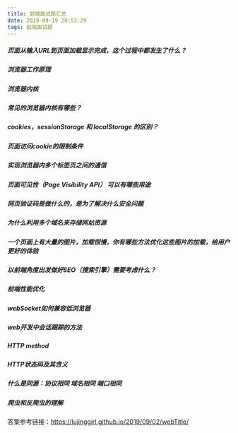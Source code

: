 ```yaml
---
title: 前端面试题汇总
date: 2019-09-19 20:53:29
tags: 前端面试题
---
```


##### 页面从输入URL到页面加载显示完成，这个过程中都发生了什么？
##### 浏览器工作原理
##### 浏览器内核
##### 常见的浏览器内核有哪些？
##### cookies，sessionStorage 和 localStorage 的区别？
##### 页面访问cookie的限制条件
##### 实现浏览器内多个标签页之间的通信
##### 页面可见性（Page Visibility API） 可以有哪些用途
##### 网页验证码是做什么的，是为了解决什么安全问题
##### 为什么利用多个域名来存储网站资源
##### 一个页面上有大量的图片，加载很慢，你有哪些方法优化这些图片的加载，给用户更好的体验
##### 以前端角度出发做好SEO（搜索引擎）需要考虑什么？
##### 前端性能优化
##### webSocket如何兼容低浏览器
##### web开发中会话跟踪的方法
##### HTTP method
##### HTTP状态码及其含义
##### 什么是同源：协议相同 域名相同 端口相同
##### 爬虫和反爬虫的理解

答案参考链接：https://lujinggirl.github.io/2019/09/02/webTitle/